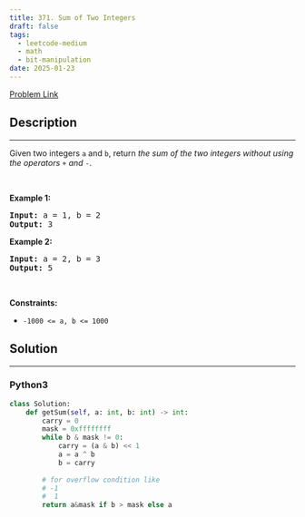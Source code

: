 ```yaml
---
title: 371. Sum of Two Integers
draft: false
tags: 
  - leetcode-medium
  - math
  - bit-manipulation
date: 2025-01-23
---
```


[Problem Link](https://leetcode.com/problems/sum-of-two-integers/)

## Description

---
<p>Given two integers <code>a</code> and <code>b</code>, return <em>the sum of the two integers without using the operators</em> <code>+</code> <em>and</em> <code>-</code>.</p>

<p>&nbsp;</p>
<p><strong class="example">Example 1:</strong></p>
<pre><strong>Input:</strong> a = 1, b = 2
<strong>Output:</strong> 3
</pre><p><strong class="example">Example 2:</strong></p>
<pre><strong>Input:</strong> a = 2, b = 3
<strong>Output:</strong> 5
</pre>
<p>&nbsp;</p>
<p><strong>Constraints:</strong></p>

<ul>
	<li><code>-1000 &lt;= a, b &lt;= 1000</code></li>
</ul>


## Solution

---
### Python3
``` py title='sum-of-two-integers'
class Solution:
    def getSum(self, a: int, b: int) -> int:
        carry = 0
        mask = 0xffffffff
        while b & mask != 0:
            carry = (a & b) << 1
            a = a ^ b
            b = carry
        
        # for overflow condition like
        # -1
        #  1
        return a&mask if b > mask else a
```

